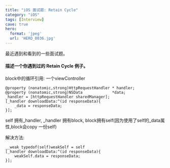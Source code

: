 ```yaml
---
title: "iOS 面试题: Retain Cycle"
category: "iOS"
tags: [Interview]
cave: true
hero:
  format: 'jpeg'
  url: 'HERO_0036.jpg'
---
```

最近遇到和看到的一些面试题。

#### 描述一个你遇到过的 Retain Cycle 例子。

block中的循环引用: 一个viewController

```objc
@property (nonatomic,strong)HttpRequestHandler * handler;
@property (nonatomic,strong)NSData             *data;
_handler = [httpRequestHandler sharedManager];
[_handler downloadData:^(id responseData){
    _data = responseData;
}];
```

self 拥有_handler, _handler 拥有block, block拥有self(因为使用了self的_data属性,block会copy 一份self)

解决方法:
```objc
__weak typedof(self)weakSelf = self
[_handler downloadData:^(id responseData){
    weakSelf.data = responseData;
}];
```
